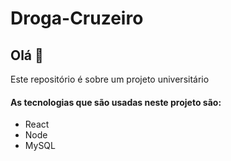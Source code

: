 # Droga-Cruzeiro

## Olá :wave:

Este repositório é sobre um projeto universitário 

#### As tecnologias que são usadas neste projeto são: 
- React
- Node
- MySQL
